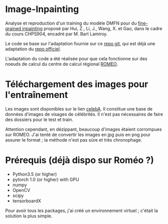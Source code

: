 # Image-Inpainting
Analyse et reproduction d'un training du modèle DMFN pour du [fine-grained inpainting](https://arxiv.org/pdf/2002.02609) proposé par Hui, Z., Li, J., Wang, X. et Gao, dans le cadre du cours CHPS904, encadré par M. Bart Lamiroy. 

Le code se base sur l'adaptation fournie sur ce [repo git](https://github.com/HannH/DMFN/tree/master), qui est déjà une adaptation du [repo officiel](https://github.com/Zheng222/DMFN). 

L'adaptation du code a été réalisée pour que cela fonctionne sur des noeuds de calcul du centre de calcul régional [ROMEO](https://romeo.univ-reims.fr).

# Téléchargement des images pour l'entraînement

Les images sont disponibles sur le lien [celebA](http://mmlab.ie.cuhk.edu.hk/projects/CelebA.html). Il constitue une base de données d'images de visages de célébrités. Il n'est pas nécessaires de faire des dossiers pour le test et train.

Attention cependant, en dézippant, beaucoup d'images étaient corrompues sur ROMEO. J'ai tenté de convertir les images en jpg puis en png pour assurer le format ; la méthode n'est pas sûre et très chronophage. 

# Prérequis (déjà dispo sur Roméo ?)

- Python3.5 (or higher)
- pytorch 1.0 (or higher) with GPU
- numpy
- OpenCV
- scipy
- tensorboardX

Pour avoir tous les packages, j'ai créé un environnement virtuel ; c'était la solution la plus simple.
